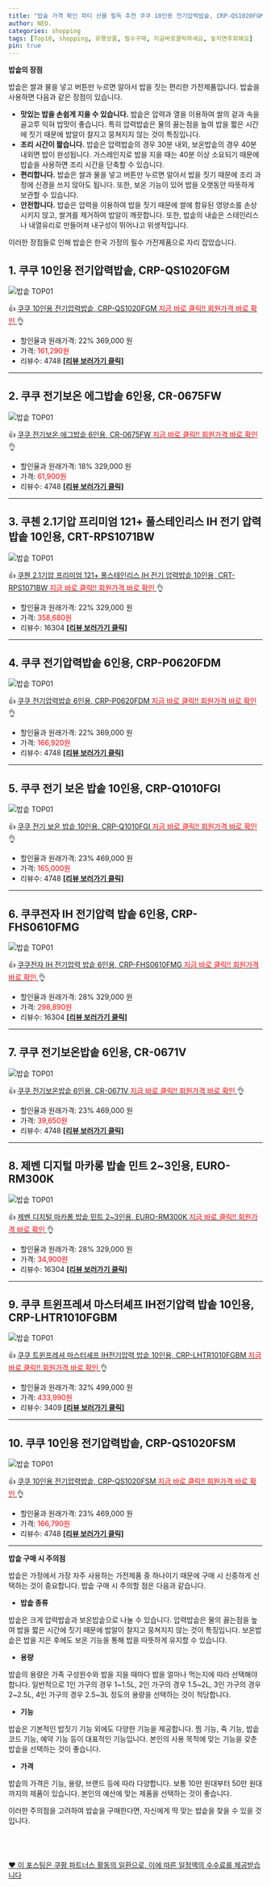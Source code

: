```yaml
---
title: "밥솥 가격 확인 파티 선물 필독 추천 쿠쿠 10인용 전기압력밥솥, CRP-QS1020FGM 비교 장점 구매가이드"
author: NEO.
categories: shopping
tags: [Top10, shopping, 유행상품, 필수구매, 지금바로클릭하세요, 놓치면후회해요]
pin: true
---
```

**밥솥의 장점**

밥솥은 쌀과 물을 넣고 버튼만 누르면 알아서 밥을 짓는 편리한 가전제품입니다. 밥솥을 사용하면 다음과 같은 장점이 있습니다.

* **맛있는 밥을 손쉽게 지을 수 있습니다.** 밥솥은 압력과 열을 이용하여 쌀의 겉과 속을 골고루 익혀 밥맛이 좋습니다. 특히 압력밥솥은 물의 끓는점을 높여 밥을 짧은 시간에 짓기 때문에 밥알이 찰지고 뭉쳐지지 않는 것이 특징입니다.
* **조리 시간이 짧습니다.** 밥솥은 압력밥솥의 경우 30분 내외, 보온밥솥의 경우 40분 내외면 밥이 완성됩니다. 가스레인지로 밥을 지을 때는 40분 이상 소요되기 때문에 밥솥을 사용하면 조리 시간을 단축할 수 있습니다.
* **편리합니다.** 밥솥은 쌀과 물을 넣고 버튼만 누르면 알아서 밥을 짓기 때문에 조리 과정에 신경을 쓰지 않아도 됩니다. 또한, 보온 기능이 있어 밥을 오랫동안 따뜻하게 보관할 수 있습니다.
* **안전합니다.** 밥솥은 압력을 이용하여 밥을 짓기 때문에 쌀에 함유된 영양소를 손상시키지 않고, 쌀겨를 제거하여 밥알이 깨끗합니다. 또한, 밥솥의 내솥은 스테인리스나 내열유리로 만들어져 내구성이 뛰어나고 위생적입니다.

이러한 장점들로 인해 밥솥은 한국 가정의 필수 가전제품으로 자리 잡았습니다.

   

## 1. 쿠쿠 10인용 전기압력밥솥, CRP-QS1020FGM

![밥솥 TOP01](https://thumbnail9.coupangcdn.com/thumbnails/remote/230x230ex/image/retail/images/9020449975058317-0edd769f-735e-4b85-adde-e401a6486fbf.jpg)


👍 [쿠쿠 10인용 전기압력밥솥, CRP-QS1020FGM <font color=red> 지금 바로 클릭!! 회원가격 바로 확인 </font> ](https://link.coupang.com/re/AFFSDP?lptag=AF3617701&subid=GithubCoopas&pageKey=5080540471&traceid=V0-153&itemId=6891539307&vendorItemId=74184066753) 👌 


- 할인율과 원래가격: 22%  369,000   원
- 가격: <span style='color:red'>161,290원</span>
- 리뷰수: 4748  [**[리뷰 보러가기 클릭]**](https://link.coupang.com/re/AFFSDP?lptag=AF3617701&subid=GithubCoopas&pageKey=5080540471&traceid=V0-153&itemId=6891539307&vendorItemId=74184066753)

---


   

## 2. 쿠쿠 전기보온 에그밥솥 6인용, CR-0675FW

![밥솥 TOP01](https://thumbnail7.coupangcdn.com/thumbnails/remote/230x230ex/image/retail/images/381248162721148-32e5a9fa-ce0b-4f21-8392-7c20f90489bf.jpg)


👍 [쿠쿠 전기보온 에그밥솥 6인용, CR-0675FW <font color=red> 지금 바로 클릭!! 회원가격 바로 확인 </font> ](https://link.coupang.com/re/AFFSDP?lptag=AF3617701&subid=GithubCoopas&pageKey=1868813621&traceid=V0-153&itemId=3176343489&vendorItemId=71163814309) 👌 


- 할인율과 원래가격: 18%  329,000   원
- 가격: <span style='color:red'>61,900원</span>
- 리뷰수: 4748  [**[리뷰 보러가기 클릭]**](https://link.coupang.com/re/AFFSDP?lptag=AF3617701&subid=GithubCoopas&pageKey=1868813621&traceid=V0-153&itemId=3176343489&vendorItemId=71163814309)

---


   

## 3. 쿠첸 2.1기압 프리미엄 121+ 풀스테인리스 IH 전기 압력밥솥 10인용, CRT-RPS1071BW

![밥솥 TOP01](https://thumbnail10.coupangcdn.com/thumbnails/remote/230x230ex/image/retail/images/1044431248462927-c847cfc9-e942-46b8-a2b6-144ecbd002a9.jpg)


👍 [쿠첸 2.1기압 프리미엄 121+ 풀스테인리스 IH 전기 압력밥솥 10인용, CRT-RPS1071BW <font color=red> 지금 바로 클릭!! 회원가격 바로 확인 </font> ](https://link.coupang.com/re/AFFSDP?lptag=AF3617701&subid=GithubCoopas&pageKey=7355031399&traceid=V0-153&itemId=18936066700&vendorItemId=86062681911) 👌 


- 할인율과 원래가격: 22%  329,000   원
- 가격: <span style='color:red'>358,680원</span>
- 리뷰수: 16304  [**[리뷰 보러가기 클릭]**](https://link.coupang.com/re/AFFSDP?lptag=AF3617701&subid=GithubCoopas&pageKey=7355031399&traceid=V0-153&itemId=18936066700&vendorItemId=86062681911)

---


   

## 4. 쿠쿠 전기압력밥솥 6인용, CRP-P0620FDM

![밥솥 TOP01](https://thumbnail6.coupangcdn.com/thumbnails/remote/230x230ex/image/retail/images/2978518942445221-e281cd42-6dd5-43bf-9ca9-2c91c5749be4.jpg)


👍 [쿠쿠 전기압력밥솥 6인용, CRP-P0620FDM <font color=red> 지금 바로 클릭!! 회원가격 바로 확인 </font> ](https://link.coupang.com/re/AFFSDP?lptag=AF3617701&subid=GithubCoopas&pageKey=150875120&traceid=V0-153&itemId=435615188&vendorItemId=4076235640) 👌 


- 할인율과 원래가격: 22%  369,000   원
- 가격: <span style='color:red'>166,920원</span>
- 리뷰수: 4748  [**[리뷰 보러가기 클릭]**](https://link.coupang.com/re/AFFSDP?lptag=AF3617701&subid=GithubCoopas&pageKey=150875120&traceid=V0-153&itemId=435615188&vendorItemId=4076235640)

---


   

## 5. 쿠쿠 전기 보온 밥솥 10인용, CRP-Q1010FGI

![밥솥 TOP01](https://thumbnail10.coupangcdn.com/thumbnails/remote/230x230ex/image/retail/images/2023/06/14/16/3/b6194a60-e3b4-4445-bacf-9ae51e402505.jpg)


👍 [쿠쿠 전기 보온 밥솥 10인용, CRP-Q1010FGI <font color=red> 지금 바로 클릭!! 회원가격 바로 확인 </font> ](https://link.coupang.com/re/AFFSDP?lptag=AF3617701&subid=GithubCoopas&pageKey=7402448809&traceid=V0-153&itemId=19156325400&vendorItemId=86275135941) 👌 


- 할인율과 원래가격: 23%  469,000   원
- 가격: <span style='color:red'>165,000원</span>
- 리뷰수: 4748  [**[리뷰 보러가기 클릭]**](https://link.coupang.com/re/AFFSDP?lptag=AF3617701&subid=GithubCoopas&pageKey=7402448809&traceid=V0-153&itemId=19156325400&vendorItemId=86275135941)

---


   

## 6. 쿠쿠전자 IH 전기압력 밥솥 6인용, CRP-FHS0610FMG

![밥솥 TOP01](https://thumbnail6.coupangcdn.com/thumbnails/remote/230x230ex/image/retail/images/4337402819665898-f7dcef2d-18f7-4bdf-94ba-ba8b8da9f74d.jpg)


👍 [쿠쿠전자 IH 전기압력 밥솥 6인용, CRP-FHS0610FMG <font color=red> 지금 바로 클릭!! 회원가격 바로 확인 </font> ](https://link.coupang.com/re/AFFSDP?lptag=AF3617701&subid=GithubCoopas&pageKey=6807743395&traceid=V0-153&itemId=16094601698&vendorItemId=83292178532) 👌 


- 할인율과 원래가격: 28%  329,000   원
- 가격: <span style='color:red'>298,890원</span>
- 리뷰수: 16304  [**[리뷰 보러가기 클릭]**](https://link.coupang.com/re/AFFSDP?lptag=AF3617701&subid=GithubCoopas&pageKey=6807743395&traceid=V0-153&itemId=16094601698&vendorItemId=83292178532)

---


   

## 7. 쿠쿠 전기보온밥솥 6인용, CR-0671V

![밥솥 TOP01](https://thumbnail10.coupangcdn.com/thumbnails/remote/230x230ex/image/retail/images/8651609474171796-921b2a00-3338-4ee4-aa44-4a3252cd42de.jpg)


👍 [쿠쿠 전기보온밥솥 6인용, CR-0671V <font color=red> 지금 바로 클릭!! 회원가격 바로 확인 </font> ](https://link.coupang.com/re/AFFSDP?lptag=AF3617701&subid=GithubCoopas&pageKey=108686644&traceid=V0-153&itemId=328990532&vendorItemId=3000124839) 👌 


- 할인율과 원래가격: 23%  469,000   원
- 가격: <span style='color:red'>39,650원</span>
- 리뷰수: 4748  [**[리뷰 보러가기 클릭]**](https://link.coupang.com/re/AFFSDP?lptag=AF3617701&subid=GithubCoopas&pageKey=108686644&traceid=V0-153&itemId=328990532&vendorItemId=3000124839)

---


   

## 8. 제벤 디지털 마카롱 밥솥 민트 2~3인용, EURO-RM300K

![밥솥 TOP01](https://thumbnail6.coupangcdn.com/thumbnails/remote/230x230ex/image/vendor_inventory/e320/bf0b4791eed13a4dc43dcd10737466c2897963cbe109695dd568880991ee.jpg)


👍 [제벤 디지털 마카롱 밥솥 민트 2~3인용, EURO-RM300K <font color=red> 지금 바로 클릭!! 회원가격 바로 확인 </font> ](https://link.coupang.com/re/AFFSDP?lptag=AF3617701&subid=GithubCoopas&pageKey=6055407893&traceid=V0-153&itemId=11113651208&vendorItemId=81719902588) 👌 


- 할인율과 원래가격: 28%  329,000   원
- 가격: <span style='color:red'>34,900원</span>
- 리뷰수: 16304  [**[리뷰 보러가기 클릭]**](https://link.coupang.com/re/AFFSDP?lptag=AF3617701&subid=GithubCoopas&pageKey=6055407893&traceid=V0-153&itemId=11113651208&vendorItemId=81719902588)

---


   

## 9. 쿠쿠 트윈프레셔 마스터셰프 IH전기압력 밥솥 10인용, CRP-LHTR1010FGBM

![밥솥 TOP01](https://thumbnail9.coupangcdn.com/thumbnails/remote/230x230ex/image/retail/images/2023/07/03/10/4/5b783541-e434-4e0e-9007-9572b5d02c61.jpg)


👍 [쿠쿠 트윈프레셔 마스터셰프 IH전기압력 밥솥 10인용, CRP-LHTR1010FGBM <font color=red> 지금 바로 클릭!! 회원가격 바로 확인 </font> ](https://link.coupang.com/re/AFFSDP?lptag=AF3617701&subid=GithubCoopas&pageKey=7439570410&traceid=V0-153&itemId=19342566066&vendorItemId=86456051941) 👌 


- 할인율과 원래가격: 32%  499,000   원
- 가격: <span style='color:red'>433,990원</span>
- 리뷰수: 3409  [**[리뷰 보러가기 클릭]**](https://link.coupang.com/re/AFFSDP?lptag=AF3617701&subid=GithubCoopas&pageKey=7439570410&traceid=V0-153&itemId=19342566066&vendorItemId=86456051941)

---


   

## 10. 쿠쿠 10인용 전기압력밥솥, CRP-QS1020FSM

![밥솥 TOP01](https://thumbnail7.coupangcdn.com/thumbnails/remote/230x230ex/image/retail/images/8666480202478245-7c4ccbed-6d0c-4d2e-80a3-450dcfabaae8.jpg)


👍 [쿠쿠 10인용 전기압력밥솥, CRP-QS1020FSM <font color=red> 지금 바로 클릭!! 회원가격 바로 확인 </font> ](https://link.coupang.com/re/AFFSDP?lptag=AF3617701&subid=GithubCoopas&pageKey=5080540471&traceid=V0-153&itemId=6891539306&vendorItemId=74184066745) 👌 


- 할인율과 원래가격: 23%  469,000   원
- 가격: <span style='color:red'>166,790원</span>
- 리뷰수: 4748  [**[리뷰 보러가기 클릭]**](https://link.coupang.com/re/AFFSDP?lptag=AF3617701&subid=GithubCoopas&pageKey=5080540471&traceid=V0-153&itemId=6891539306&vendorItemId=74184066745)

---
**밥솥 구매 시 주의점**

밥솥은 가정에서 가장 자주 사용하는 가전제품 중 하나이기 때문에 구매 시 신중하게 선택하는 것이 중요합니다. 밥솥 구매 시 주의할 점은 다음과 같습니다.

* **밥솥 종류**

밥솥은 크게 압력밥솥과 보온밥솥으로 나눌 수 있습니다. 압력밥솥은 물의 끓는점을 높여 밥을 짧은 시간에 짓기 때문에 밥알이 찰지고 뭉쳐지지 않는 것이 특징입니다. 보온밥솥은 밥을 지은 후에도 보온 기능을 통해 밥을 따뜻하게 유지할 수 있습니다.

* **용량**

밥솥의 용량은 가족 구성원수와 밥을 지을 때마다 밥을 얼마나 먹는지에 따라 선택해야 합니다. 일반적으로 1인 가구의 경우 1~1.5L, 2인 가구의 경우 1.5~2L, 3인 가구의 경우 2~2.5L, 4인 가구의 경우 2.5~3L 정도의 용량을 선택하는 것이 적당합니다.

* **기능**

밥솥은 기본적인 밥짓기 기능 외에도 다양한 기능을 제공합니다. 찜 기능, 죽 기능, 밥솥 코드 기능, 예약 기능 등이 대표적인 기능입니다. 본인의 사용 목적에 맞는 기능을 갖춘 밥솥을 선택하는 것이 좋습니다.

* **가격**

밥솥의 가격은 기능, 용량, 브랜드 등에 따라 다양합니다. 보통 10만 원대부터 50만 원대까지의 제품이 있습니다. 본인의 예산에 맞는 제품을 선택하는 것이 좋습니다.

이러한 주의점을 고려하여 밥솥을 구매한다면, 자신에게 딱 맞는 밥솥을 찾을 수 있을 것입니다.<br><br><br><br><br> [ ❤  이 포스팅은 쿠팡 파트너스 활동의 일환으로, 이에 따른 일정액의 수수료를 제공받습니다](https://link.coupang.com/a/bcEFyh)